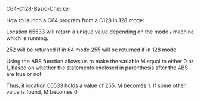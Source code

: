C64-C128-Basic-Checker

How to launch a C64 program from a C128 in 128 mode:

Location 65533 will return a unique value depending on the mode / machine which is running.

252 will be returned if in 64 mode 255 will be returned if in 128 mode

Using the ABS function allows us to make the variable M equal to either 0 or 1, based on 
whether the statements enclosed in parenthesis after the ABS are true or not.

Thus, if location 65533 holds a value of 255, M becomes 1. If some other value is found, M becomes 0.
